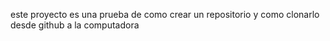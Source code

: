 este proyecto es una prueba de como crear un repositorio y como clonarlo desde github a la computadora
